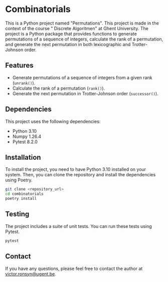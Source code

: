 # Combinatorials

This is a Python project named "Permutations". This project is made in the context of the course "
Discrete Algoritmen" at Ghent University. The project is a Python package that provides functions to
generate permutations of a sequence of integers, calculate the rank of a permutation, and generate
the next permutation in both lexicographic and Trotter-Johnson order.

## Features

- Generate permutations of a sequence of integers from a given rank (`unrank()`).
- Calculate the rank of a permutation (`rank()`).
- Generate the next permutation in Trotter-Johnson order (`successor()`).

## Dependencies

This project uses the following dependencies:

- Python 3.10
- Numpy 1.26.4
- Pytest 8.2.0

## Installation

To install the project, you need to have Python 3.10 installed on your system. Then, you can clone
the repository and install the dependencies using Poetry.

```bash
git clone <repository_url>
cd combinatorials
poetry install
```

## Testing

The project includes a suite of unit tests. You can run these tests using Pytest.

```bash
pytest
```

## Contact

If you have any questions, please feel free to contact the author
at <a href="mailto:victor.ronsyn@ugent.be">victor.ronsyn@ugent.be</a>.

